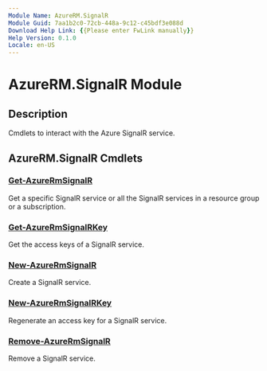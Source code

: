 ```yaml
---
Module Name: AzureRM.SignalR
Module Guid: 7aa1b2c0-72cb-448a-9c12-c45bdf3e088d
Download Help Link: {{Please enter FwLink manually}}
Help Version: 0.1.0
Locale: en-US
---
```


# AzureRM.SignalR Module
## Description
Cmdlets to interact with the Azure SignalR service.

## AzureRM.SignalR Cmdlets
### [Get-AzureRmSignalR](Get-AzureRmSignalR.md)
Get a specific SignalR service or all the SignalR services in a resource group or a subscription.

### [Get-AzureRmSignalRKey](Get-AzureRmSignalRKey.md)
Get the access keys of a SignalR service.

### [New-AzureRmSignalR](New-AzureRmSignalR.md)
Create a SignalR service.

### [New-AzureRmSignalRKey](New-AzureRmSignalRKey.md)
Regenerate an access key for a SignalR service.

### [Remove-AzureRmSignalR](Remove-AzureRmSignalR.md)
Remove a SignalR service.

